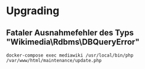 # Upgrading

## Fataler Ausnahmefehler des Typs "Wikimedia\Rdbms\DBQueryError"

```
docker-compose exec mediawiki /usr/local/bin/php /var/www/html/maintenance/update.php
```
